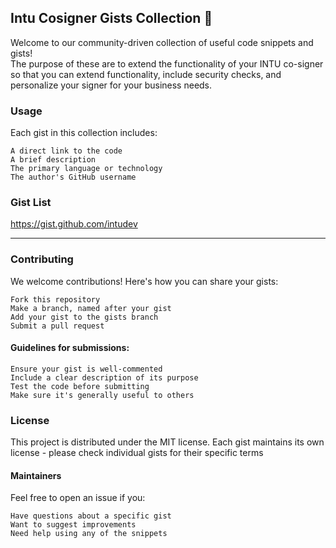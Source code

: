 ## Intu Cosigner Gists Collection 🌟  

Welcome to our community-driven collection of useful code snippets and gists!  
The purpose of these are to extend the functionality of your INTU co-signer so that you can extend functionality, include security checks, and personalize your signer for your business needs.

### Usage
Each gist in this collection includes:

    A direct link to the code
    A brief description
    The primary language or technology
    The author's GitHub username


### Gist List
https://gist.github.com/intudev

--------------------

### Contributing
We welcome contributions! Here's how you can share your gists:

    Fork this repository
    Make a branch, named after your gist
    Add your gist to the gists branch
    Submit a pull request

#### Guidelines for submissions:

    Ensure your gist is well-commented
    Include a clear description of its purpose
    Test the code before submitting
    Make sure it's generally useful to others

### License
This project is distributed under the MIT license. Each gist maintains its own license - please check individual gists for their specific terms

#### Maintainers
Feel free to open an issue if you:

    Have questions about a specific gist
    Want to suggest improvements
    Need help using any of the snippets
